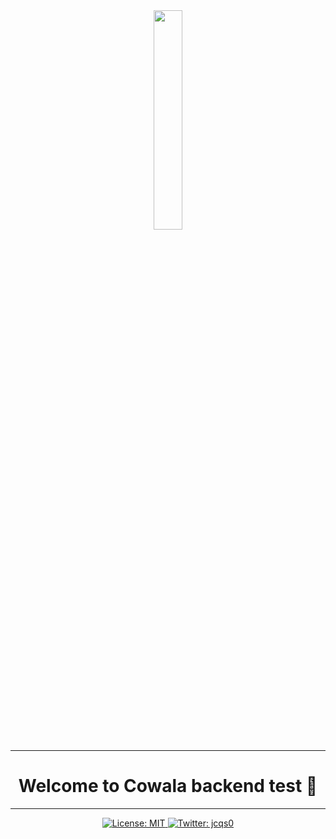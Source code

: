 ﻿<div align="center">
  <img src="https://i.imgur.com/i0XewhV.png" style="width: 30%;">
</div>

---

<h1 align="center">Welcome to Cowala backend test 🐨</h1>

---
<p align="center">
  <a href="https://github.com/kefranabg/readme-md-generator/blob/master/LICENSE">
    <img alt="License: MIT" src="https://img.shields.io/badge/license-MIT-green.svg" target="_blank" />
  </a>
  <a href="https://twitter.com/jcqs0">
    <img alt="Twitter: jcqs0" src="https://img.shields.io/twitter/follow/jcqs0.svg?style=social" target="_blank" />
  </a>
</p>
